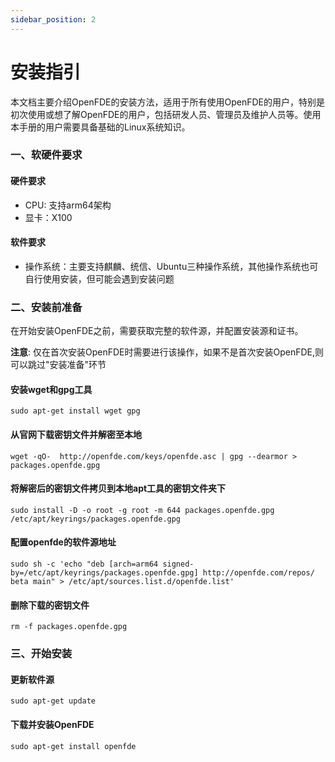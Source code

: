 ```yaml
---
sidebar_position: 2
---
```


# 安装指引

本文档主要介绍OpenFDE的安装方法，适用于所有使用OpenFDE的用户，特别是初次使用或想了解OpenFDE的用户，包括研发人员、管理员及维护人员等。使用本手册的用户需要具备基础的Linux系统知识。

### 一、软硬件要求

#### 硬件要求

- CPU: 支持arm64架构
- 显卡：X100
  
#### 软件要求

- 操作系统：主要支持麒麟、统信、Ubuntu三种操作系统，其他操作系统也可自行使用安装，但可能会遇到安装问题

### 二、安装前准备

在开始安装OpenFDE之前，需要获取完整的软件源，并配置安装源和证书。

**注意**: 仅在首次安装OpenFDE时需要进行该操作，如果不是首次安装OpenFDE,则可以跳过"安装准备"环节

#### 安装wget和gpg工具
```
sudo apt-get install wget gpg
```

#### 从官网下载密钥文件并解密至本地

```
wget -qO-  http://openfde.com/keys/openfde.asc | gpg --dearmor > packages.openfde.gpg
```

#### 将解密后的密钥文件拷贝到本地apt工具的密钥文件夹下

```
sudo install -D -o root -g root -m 644 packages.openfde.gpg /etc/apt/keyrings/packages.openfde.gpg
```

#### 配置openfde的软件源地址

```
sudo sh -c 'echo "deb [arch=arm64 signed-by=/etc/apt/keyrings/packages.openfde.gpg] http://openfde.com/repos/ beta main" > /etc/apt/sources.list.d/openfde.list'
```

#### 删除下载的密钥文件

```
rm -f packages.openfde.gpg
```

### 三、开始安装

#### 更新软件源

```
sudo apt-get update
```

#### 下载并安装OpenFDE

```
sudo apt-get install openfde
```